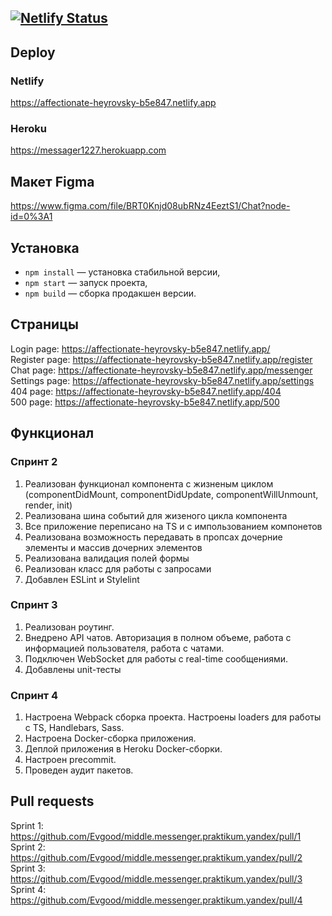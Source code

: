 [![Netlify Status](https://api.netlify.com/api/v1/badges/645bdc54-1ecc-45ba-9612-2a15d5da911c/deploy-status)](https://app.netlify.com/sites/affectionate-heyrovsky-b5e847/deploys)
---

## Deploy

### Netlify
https://affectionate-heyrovsky-b5e847.netlify.app

### Heroku
https://messager1227.herokuapp.com

## Макет Figma

https://www.figma.com/file/BRT0Knjd08ubRNz4EeztS1/Chat?node-id=0%3A1


## Установка

- `npm install` — установка стабильной версии,
- `npm start` — запуск проекта,
- `npm build` — сборка продакшен версии.

## Страницы

Login page: https://affectionate-heyrovsky-b5e847.netlify.app/  
Register page: https://affectionate-heyrovsky-b5e847.netlify.app/register  
Chat page: https://affectionate-heyrovsky-b5e847.netlify.app/messenger  
Settings page: https://affectionate-heyrovsky-b5e847.netlify.app/settings  
404 page: https://affectionate-heyrovsky-b5e847.netlify.app/404  
500 page: https://affectionate-heyrovsky-b5e847.netlify.app/500  

## Функционал 

### Спринт 2
1. Реализован функционал компонента с жизненым циклом (componentDidMount, componentDidUpdate, componentWillUnmount, render, init)  
2. Реализована шина событий для жизеного цикла компонента  
3. Все приложение переписано на TS и с импользованием компонетов
4. Реализована возможность передавать в пропсах дочерние элементы и массив дочерних элементов  
5. Реализована валидация полей формы  
6. Реализован класс для работы с запросами
7. Добавлен ESLint и Stylelint

### Спринт 3
1. Реализован роутинг.
2. Внедрено API чатов. Авторизация в полном объеме, работа с информацией пользователя, работа с чатами.
3. Подключен WebSocket для работы с real-time сообщениями.
4. Добавлены unit-тесты
   
### Спринт 4
1. Настроена Webpack сборка проекта. Настроены loaders для работы с TS, Handlebars, Sass.
2. Настроена Docker-сборка приложения.
3. Деплой приложения в Heroku Docker-сборки.
4. Настроен precommit.
5. Проведен аудит пакетов.
   
## Pull requests

Sprint 1: https://github.com/Evgood/middle.messenger.praktikum.yandex/pull/1  
Sprint 2: https://github.com/Evgood/middle.messenger.praktikum.yandex/pull/2  
Sprint 3: https://github.com/Evgood/middle.messenger.praktikum.yandex/pull/3  
Sprint 4: https://github.com/Evgood/middle.messenger.praktikum.yandex/pull/4  
